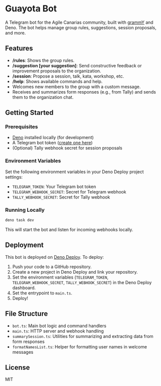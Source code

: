 # Guayota Bot

A Telegram bot for the Agile Canarias community, built with [grammY](https://grammy.dev/) and Deno. The bot helps manage group rules, suggestions, session proposals, and more.

## Features

- **/rules**: Shows the group rules.
- **/suggestion [your suggestion]**: Send constructive feedback or improvement proposals to the organization.
- **/session**: Propose a session, talk, kata, workshop, etc.
- **/help**: Shows available commands and help.
- Welcomes new members to the group with a custom message.
- Receives and summarizes form responses (e.g., from Tally) and sends them to the organization chat.

## Getting Started

### Prerequisites
- [Deno](https://deno.com/) installed locally (for development)
- A Telegram bot token ([create one here](https://t.me/BotFather))
- (Optional) Tally webhook secret for session proposals

### Environment Variables
Set the following environment variables in your Deno Deploy project settings:
- `TELEGRAM_TOKEN`: Your Telegram bot token
- `TELEGRAM_WEBHOOK_SECRET`: Secret for Telegram webhook
- `TALLY_WEBHOOK_SECRET`: Secret for Tally webhook

### Running Locally

```sh
deno task dev
```

This will start the bot and listen for incoming webhooks locally.

## Deployment

This bot is deployed on [Deno Deploy](https://deno.com/deploy). To deploy:

1. Push your code to a GitHub repository.
2. Create a new project in Deno Deploy and link your repository.
3. Set the environment variables (`TELEGRAM_TOKEN`, `TELEGRAM_WEBHOOK_SECRET`, `TALLY_WEBHOOK_SECRET`) in the Deno Deploy dashboard.
4. Set the entrypoint to `main.ts`.
5. Deploy!

## File Structure

- `bot.ts`: Main bot logic and command handlers
- `main.ts`: HTTP server and webhook handling
- `summarySession.ts`: Utilities for summarizing and extracting data from form responses
- `formatNamesList.ts`: Helper for formatting user names in welcome messages

## License

MIT
